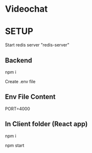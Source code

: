# Videochat

# SETUP
Start redis server "redis-server"

## Backend
npm i

Create .env file

## Env File Content
PORT=4000

## In Client folder  (React app)
npm i

npm start
